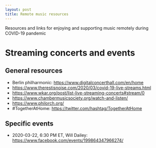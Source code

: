 ```yaml
---
layout: post
title: Remote music resources 
---
```


Resources and links for enjoying and supporting music remotely during COVID-19 pandemic

# Streaming concerts and events

## General resources
* Berlin philharmonic: https://www.digitalconcerthall.com/en/home
* https://www.therestisnoise.com/2020/03/covid-19-live-streams.html
* https://www.wkar.org/post/list-live-streaming-concerts#stream/0
* https://www.chambermusicsociety.org/watch-and-listen/
* https://www.philorch.org/
* ‪#‎TogetherAtHome‬: https://twitter.com/hashtag/TogetherAtHome

## Specific events
* 2020-03-22, 6:30 PM ET, Will Dailey: https://www.facebook.com/events/199864347966274/
